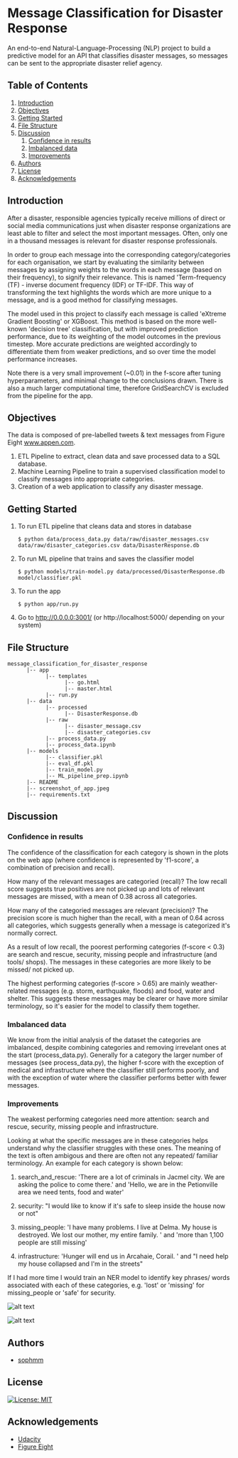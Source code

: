 # Message Classification for Disaster Response 

An end-to-end Natural-Language-Processing (NLP) project to build a 
predictive model for an API that classifies disaster messages, so 
messages can be sent to the appropriate disaster relief agency.

## Table of Contents
1. [Introduction](#introduction)
2. [Objectives](#objectives)
3. [Getting Started](#getting_started)
4. [File Structure](#files)
5. [Discussion](#discussion)
    1. [Confidence in results](#confidence-in-results)
    2. [Imbalanced data](#imbalanced-data)
    3. [Improvements](#improvements)
6. [Authors](#authors)
7. [License](#license)
8. [Acknowledgements](#acknowledgement)

<a name="introduction"></a>
## Introduction

After a disaster, responsible agencies typically receive millions of direct or social media communications
just when disaster response organizations are least able to filter and select the most important messages. 
Often, only one in a thousand messages is relevant for disaster response professionals. 

In order to group each message into the corresponding category/categories for each organisation, we start 
by evaluating the similarity between messages by assigning weights to the words in each message (based on 
their frequency), to signify their relevance. This is named 'Term-frequency (TF) - inverse document frequency
(IDF) or TF-IDF. This way of transforming the text highlights the words which are more unique to a message,
and is a good method for classifying messages. 

The model used in this project to classify each message is called 'eXtreme 
Gradient Boosting' or XGBoost. This method is based on the more well-known 'decision tree' classification, but 
with improved prediction performance, due to its weighting of the model outcomes in the previous timestep.
More accurate predictions are weighted accordingly to differentiate them from weaker predictions, and so
over time the model performance increases.

Note there is a very small improvement (~0.01) in the f-score after tuning hyperparameters, and minimal change 
to the conclusions drawn. There is also a much larger computational time, therefore GridSearchCV is excluded 
from the pipeline for the app.

<a name="objectives"></a>
## Objectives

The data is composed of pre-labelled tweets & text messages from Figure Eight www.appen.com.

1. ETL Pipeline to extract, clean data and save processed data to a SQL database.
2. Machine Learning Pipeline to train a supervised classification model to classify messages into appropriate categories.
3. Creation of a web application to classify any disaster message.

<a name="getting_started"></a>
## Getting Started 

1. To run ETL pipeline that cleans data and stores in database
	
    `$ python data/process_data.py data/raw/disaster_messages.csv data/raw/disaster_categories.csv data/DisasterResponse.db`

		
2. To run ML pipeline that trains and saves the classifier model

    `$ python models/train-model.py data/processed/DisasterResponse.db model/classifier.pkl`

	
3. To run the app

    `$ python app/run.py`

4. Go to http://0.0.0.0:3001/ (or http://localhost:5000/ depending on your system)


<a name="file"></a>
## File Structure
~~~~~~~
message_classification_for_disaster_response
      |-- app
            |-- templates
                  |-- go.html
                  |-- master.html
            |-- run.py
      |-- data
            |-- processed
                  |-- DisasterResponse.db
            |-- raw
                  |-- disaster_message.csv
                  |-- disaster_categories.csv
            |-- process_data.py
            |-- process_data.ipynb
      |-- models
            |-- classifier.pkl
            |-- eval_df.pkl
            |-- train_model.py
            |-- ML_pipeline_prep.ipynb
      |-- README
      |-- screenshot_of_app.jpeg
      |-- requirements.txt
~~~~~~~

<a name="discussion"></a>
## Discussion 

<a name="confidence-in-results"></a>
### Confidence in results

The confidence of the classification for each category is shown in the plots on the web app (where
confidence is represented by 'f1-score', a combination of precision and recall).

How many of the relevant messages are categoried (recall)? The low recall score suggests true positives are not picked up and lots of relevant messages are missed, with a mean of 0.38 across all categories.

How many of the categoried messages are relevant (precision)? The precision score is much higher than the recall, with a mean of 0.64 across all categories, which suggests generally when a message is categorized it's normally correct.

As a result of low recall, the poorest performing categories (f-score < 0.3) are search and rescue, security, missing people and infrastructure (and tools/ shops). The messages in these categories are more likely to be missed/ not picked up.

The highest performing categories (f-score > 0.65) are mainly weather-related messages (e.g. storm, earthquake, floods) and food, water and shelter. This suggests these messages may be clearer or have more similar terminology, so it's easier for the model to classify them together.

<a name="imbalanced_data"></a>
### Imbalanced data
We know from the initial analysis of the dataset the categories are imbalanced, despite combining categories and removing irrevelant ones at the start (process_data.py). Generally for a category the larger number of messages (see process_data.py), the higher f-score with the exception of medical and infrastructure where the classifier still performs poorly, and with the exception of water where the classifier performs better with fewer messages.

<a name="improvements"></a>
### Improvements
The weakest performing categories need more attention: search and rescue, security, missing people and infrastructure.

Looking at what the specific messages are in these categories helps understand why the classifier struggles with these ones. The meaning of the text is often ambigous and there are often not any repeated/ familiar terminology. An example for each category is shown below:

1. search_and_rescue: 'There are a lot of criminals in Jacmel city. We are asking the police to come there.' and 'Hello, we are in the Petionville area we need tents, food and water'

2. security: "I would like to know if it's safe to sleep inside the house now or not"

3. missing_people: 'I have many problems. I live at Delma. My house is destroyed. We lost our mother, my entire family. ' and 'more than 1,100 people are still missing'

4. infrastructure: 'Hunger will end us in Arcahaie, Corail. ' and "I need help my house collapsed and I'm in the streets"

If I had more time I would train an NER model to identify key phrases/ words associated with each of these categories, e.g. 'lost' or 'missing' for missing_people or 'safe' for security.

![alt text](screenshot_of_app.jpeg)

![alt text](screenshot_of_plots.jpeg)

<a name="authors"></a>
## Authors

* [sophmm](https://github.com/sophmm)

<a name="license"></a>

## License
[![License: MIT](https://img.shields.io/badge/License-MIT-yellow.svg)](https://opensource.org/licenses/MIT)

<a name="acknowledgement"></a>

## Acknowledgements

* [Udacity](https://www.udacity.com/) 
* [Figure Eight](https://www.figure-eight.com/)




